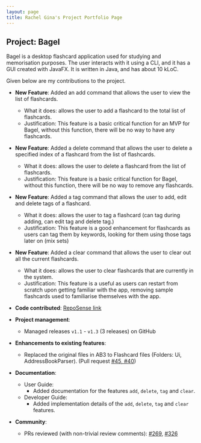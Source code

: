 ```yaml
---
layout: page
title: Rachel Gina's Project Portfolio Page
---
```


## Project: Bagel

Bagel is a desktop flashcard application used for studying and memorisation purposes. The user interacts with it using a CLI, and it has a GUI created with JavaFX. It is written in Java, and has about 10 kLoC.

Given below are my contributions to the project.

* **New Feature**: Added an add command that allows the user to view the list of flashcards.
  * What it does: allows the user to add a flashcard to the total list of flashcards.
  * Justification: This feature is a basic critical function for an MVP for Bagel, without this function, there will be no way to have any flashcards.

* **New Feature**: Added a delete command that allows the user to delete a specified index of a flashcard from the list of flashcards.
  * What it does: allows the user to delete a flashcard from the list of flashcards.
  * Justification: This feature is a basic critical function for Bagel, without this function, there will be no way to remove any flashcards.

* **New Feature**: Added a tag command that allows the user to add, edit and delete tags of a flashcard.
  * What it does: allows the user to tag a flashcard (can tag during adding, can edit tag and delete tag.)
  * Justification: This feature is a good enhancement for flashcards as users can tag them by keywords, looking for them using those tags later on (mix sets)

* **New Feature**: Added a clear command that allows the user to clear out all the current flashcards.
  * What it does: allows the user to clear flashcards that are currently in the system.
  * Justification: This feature is a useful as users can restart from scratch upon getting familiar with the app, removing sample flashcards used to familiarise themselves with the app.

* **Code contributed**: [RepoSense link](https://nus-cs2103-ay2021s1.github.io/tp-dashboard/#breakdown=true)

* **Project management**:
  * Managed releases `v1.1` - `v1.3` (3 releases) on GitHub
  
* **Enhancements to existing features**:
  * Replaced the original files in AB3 to Flashcard files (Folders: Ui, AddressBookParser). (Pull request [\#45, #40]())

* **Documentation**:
  * User Guide:
    * Added documentation for the features `add`, `delete`, `tag` and `clear`.
  * Developer Guide:
    * Added implementation details of the `add`, `delete`, `tag` and `clear` features.

* **Community**:
  * PRs reviewed (with non-trivial review comments): [\#269](https://github.com/nus-cs2103-AY2021S1/ip/pull/269), [\#326](https://github.com/nus-cs2103-AY2021S1/ip/pull/326)
